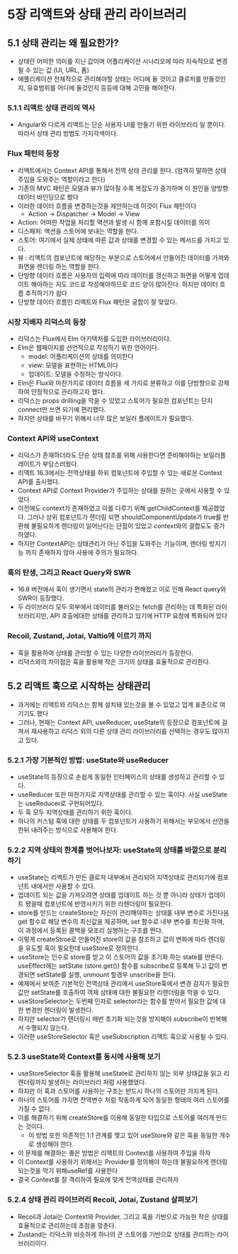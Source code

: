 # 5장 리액트와 상태 관리 라이브러리

## 5.1 상태 관리는 왜 필요한가?

- 상태란 어떠한 의미를 지닌 값이며 어플리케이션 시나리오에 따라 지속적으로 변경될 수 있는 값 (UI, URL, 폼)
- 애플리케이션 전체적으로 관리해야할 상태는 어디에 둘 것이고 클로저를 만들것인지, 유효범위를 어디에 둘것인지 등등에 대해 고민을 해야한다.

### 5.1.1 리액트 상태 관리의 역사

- Angular와 다르게 리액트는 단순 사용자 UI를 만들기 위한 라이브러리 일 뿐이다. 따라서 상태 관리 방법도 가지각색이다.

### Flux 패턴의 등장

- 리액트에서는 Context API를 통해서 전역 상태 관리를 한다. (엄격히 말하면 상태 주입을 도와주는 역할이라고 한다)
- 기존의 MVC 패턴은 모델과 뷰가 많아질 수록 복잡도가 증가하며 이 원인을 양방향 데이터 바인딩으로 봤다
- 이러한 데이터 흐름을 변경하는것을 제안하는데 이것이 Flux 패턴이다
    - Action → Dispatcher → Model → View
- Action: 어떠한 작업을 처리할 액션과 발생 시 함께 포함시킬 데이터를 의미
- 디스패처: 액션을 스토어에 보내는 역할을 한다.
- 스토어: 여기에서 실제 상태에 따른 값과 상태를 변경할 수 있는 메서드를 가지고 있다.
- 뷰 : 리액트의 컴포넌트에 해당하는 부분으로 스토어에서 만들어진 데이터를 가져와 화면을 렌더링 하는 역할을 한다.
- 단방향 데이터 흐름은 사용자의 입력에 따라 데이터를 갱신하고 화면을 어떻게 업데이트 해야하는 지도 코드로 작성해야하므로 코드 양이 많아진다. 하지만 데이터 흐름 추적하기가 쉽다
- 단방향 데이터 흐름인 리액트와 Flux 패턴은 궁합이 잘 맞았다.

### 시장 지배자 리덕스의 등장

- 리덕스는 Flux에서 Elm 아키텍처를 도입한 라이브러리이다.
- Elm은 웹페이지를 선언적으로 작성하기 위한 언어이다.
    - model: 어플리케이션의 상태를 의미한다
    - view: 모델을 표현하는 HTML이다
    - 업데이트: 모델을 수정하는 방식이다.
- Elm은 Flux와 마찬가지로 데이터 흐름을 세 가지로 분류하고 이를 단방향으로 강제하여 안정적으로 관리하고자 했다.
- 리덕스는 props drilling을 막을 수 있었고 스토어가 필요한 컴포넌트는 단지 connect만 쓰면 되기에 편리했다.
- 하지만 상태를 바꾸기 위해서 너무 많은 보일러 플레이트가 필요했다.

### Context API와 useContext

- 리덕스가 존재하더라도 단순 상태 참조를 위해 사용한다면 준비해야하는 보일러플레이트가 부담스러웠다.
- 리액트 16.3에서는 전역상태를 하위 컴포넌트에 주입할 수 있는 새로운 Context API를 출시했다.
- Context API로 Context Provider가 주입하는 상태를 원하는 곳에서 사용할 수 있었다.
- 이전에도 context가 존재하였고 이를 다루기 위해 getChildContext를 제공했었다. 그러나 상위 컴포넌트가 렌더링 되면 shouldComponentUpdate가 true를 반환해 불필요하게 렌더링이 일어난다는 단점이 있었고 context와의 결합도도 증가하였다.
- 하지만 ContextAPI는 상태관리가 아닌 주입을 도와주는 기능이며, 렌더링 방지기능 까지 존재하지 않아 사용에 주의가 필요하다.

### 훅의 탄생, 그리고 React Query와 SWR

- 16.8 버전에서 훅이 생기면서 state의 관리가 편해졌고 이로 인해 React query와 SWR이 등장했다.
- 두 라이브러리 모두 외부에서 데이터를 불러오는 fetch를 관리하는 데 특화된 라이브러리지만, API 호출에대한 상태를 관리하고 있기에 HTTP 요청에 특화되어 있다

### Recoil, Zustand, Jotai, Valtio에 이르기 까지

- 훅을 활용하여 상태를 관리할 수 있는 다양한 라이브러리가 등장한다.
- 리덕스와의 차이점은 훅을 활용해 작은 크기의 상태를 효율적으로 관리한다.

## 5.2 리액트 훅으로 시작하는 상태관리

- 과거에는 리액트와 리덕스는 함께 설치돼 있는것을 볼 수 있었고 업계 표준으로 여기기도 했다
- 그러나, 현재는 Context API, useReducer, useState의 등장으로 컴포넌트에 걸쳐서 재사용하고 리덕스 외의 다른 상태 관리 라이브러리를 선택하는 경우도 많아지고 있다.

### 5.2.1 가장 기본적인 방법: useState와 useReducer

- useState의 등장으로 손쉽게 동일한 인터페이스의 상태를 생성하고 관리할 수 있다.
- useReducer 또한 마찬가지로 지역상태를 관리할 수 있는 훅이다. 사실 useState는 useReducer로 구현되어있다.
- 두 훅 모두 지역상태를 관리하기 위한 훅이다.
- 하나의 커스텀 훅에 대한 상태를 두 컴포넌트가 사용하기 위해서는 부모에서 선언을 한뒤 내려주는 방식으로 사용해야 한다.

### 5.2.2 지역 상태의 한계를 벗어나보자: useState의 상태를 바깥으로 분리하기

- useState는 리액트가 만든 클로저 내부에서 관리되어 지역상태로 관리되기에 컴포넌트 내에서만 사용할 수 있다.
- 업데이트 되는 값을 가져오려면 상태를 업데이트 하는 것 뿐 아니라 상태가 업데이트 됐을때 컴포넌트에 반영시키기 위한 리렌더링이 필요한다.
- store를 만드는 createStore는 자신이 관리해야하는 상태를 내부 변수로 가진다음 get 함수로 해당 변수의 최신값을 제공하며, set 함수로 내부 변수를 최신화 하며, 이 과정에서 등록된 콜백을 모조리 실행하는 구조를 띈다.
- 이렇게 createStroe로 만들어진 store의 값을 참조하고 값의 변화에 따라 렌더링을 유도할 훅이 필요한데 useStore로 정의한다.
- useStore는 인수로 store를 받고 이 스토어의 값을 초기화 하는 state를 만든다. useEffect에는 setState (store.get()) 함수를 subscribe로 등록해 두고 값이 변경되면 setState를 실행, unmount 할경우 unscribe을 한다.
- 예제에서 보여준 기본적인 전역상태 관리에서 useStore훅에서 변경 감지가 필요한 값만 setState를 호출하여 객체 상태에 대한 불필요한 리렌더링을 막을 수 있다.
- useStoreSelector는 두번째 인자로 selector라는 함수를 받아서 필요한 값에 대한 변경만 렌더링이 발생한다.
- 하지만 selector가 렌더링시 매번 초기화 되는것을 방지해야 subscribe이 반복해서 수행되지 않는다.
- 이러한 useStoreSelector 훅은 useSubscription 리액트 훅으로 사용될 수 있다.

### 5.2.3 useState와 Context를 동시에 사용해 보기

- useStoreSelector 훅을 활용해 useState로 관리하지 않는 외부 상태값을 읽고 리렌더링까지 발생하는 라이브러리 처럼 사용했었다.
- 하지만 이 훅과 스토어를 사용하는 구조는 반드시 하나의 스토어만 가지게 된다.
- 하나의 스토어를 가지면 전역변수 처럼 작동하게 되어 동일한 형태의 여러 스토어를 가질 수 없다.
- 이를 해결하기 위해 createStore를 이용해 동일한 타입으로 스토어를 여러개 만드는 것이다.
    - 이 방법 또한 의존적인 1:1 관계를 맺고 있어 useStore와 같은 훅을 동일한 개수로 생성해야 한다.
- 이 문제를 해결하는 좋은 방법은 리액트의 Context를 사용하여 주입을 하자
- 이 Context를 사용하기 위해서는 Provider를 정의해야 하는데 불필요하게 렌더링 되는것을 막기 위해useRef를 사용한다
- 결국 Context를 잘 격리하여 필요에 맞게 전역상태를 관리하자

### 5.2.4 상태 관리 라이브러리 Recoil, Jotai, Zustand 살펴보기

- Recoil과 Jotai는 Context와 Provider, 그리고 훅을 기반으로 가능한 작은 상태를 효율적으로 관리하는데 초점을 맞춘다.
- Zustand는 리덕스와 비슷하게 하나의 큰 스토어를 기반으로 상태를 관리하는 라이브러리이다.

